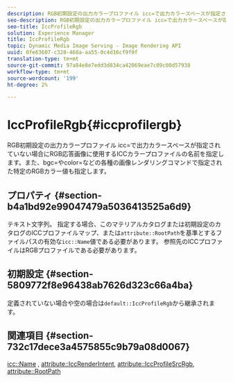 ```yaml
---
description: RGB初期設定の出力カラープロファイル icc=で出力カラースペースが指定されていない場合にRGB応答画像に使用するICCカラープロファイルの名前を指定します。また、bgc=やcolor=などの各種の画像レンダリングコマンドで指定された特定のRGBカラー値も指定します。
seo-description: RGB初期設定の出力カラープロファイル icc=で出力カラースペースが指定されていない場合にRGB応答画像に使用するICCカラープロファイルの名前を指定します。また、bgc=やcolor=などの各種の画像レンダリングコマンドで指定された特定のRGBカラー値も指定します。
seo-title: IccProfileRgb
solution: Experience Manager
title: IccProfileRgb
topic: Dynamic Media Image Serving - Image Rendering API
uuid: 0fe63607-c328-468a-aa55-0c4d16cf9f0f
translation-type: tm+mt
source-git-commit: 97a84e8e7edd3d834ca42069eae7c09c00d57938
workflow-type: tm+mt
source-wordcount: '199'
ht-degree: 2%

---
```



# IccProfileRgb{#iccprofilergb}

RGB初期設定の出力カラープロファイル icc=で出力カラースペースが指定されていない場合にRGB応答画像に使用するICCカラープロファイルの名前を指定します。また、bgc=やcolor=などの各種の画像レンダリングコマンドで指定された特定のRGBカラー値も指定します。

## プロパティ {#section-b4a1bd92e99047479a5036413525a6d9}

テキスト文字列。 指定する場合、このマテリアルカタログまたは初期設定のカタログのICCプロファイルマップ、または`attribute::RootPath`を基準とするファイルパスの有効な`icc::Name`値である必要があります。 参照先のICCプロファイルはRGBプロファイルである必要があります。

## 初期設定 {#section-5809772f8e96438ab7626d323c66a4ba}

定義されていない場合や空の場合は`default::IccProfileRgb`から継承されます。

## 関連項目 {#section-732c17dece3a4575855c9b79a08d0067}

[icc::Name](../../../../../ir-api/material-cat/image-rendering-api-ref/c-ir-material-catalog/c-ir-icc-profile-map-reference/r-ir-name-icc.md#reference-7a293ede360e433782575f8f6a562ac2) ,  [attribute::IccRenderIntent](../../../../../ir-api/material-cat/image-rendering-api-ref/c-ir-material-catalog/c-ir-attributes-reference/r-ir-iccrenderintent.md#reference-3b80b7a4c25545a593c5076f318b5c40),  [attribute::IccProfileSrcRgb](../../../../../ir-api/material-cat/image-rendering-api-ref/c-ir-material-catalog/c-ir-attributes-reference/r-ir-iccprofilesrcrgb.md#reference-2fb0f7cfc6e74813b82cd98ae165bd49),  [attribute::RootPath](../../../../../ir-api/material-cat/image-rendering-api-ref/c-ir-material-catalog/c-ir-attributes-reference/r-ir-rootpath.md#reference-a4d7c96b62e14fcbad1740c702f160f3)
